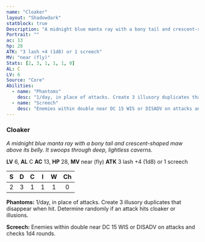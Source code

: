 ```yaml
---
name: "Cloaker"
layout: "Shadowdark"
statblock: true
Description: "A midnight blue manta ray with a bony tail and crescent-shaped maw above its belly. It swoops through deep, lightless caverns."
Portrait: ""
ac: 13
hp: 28
ATK: "3 lash +4 (1d8) or 1 screech"
MV: "near (fly)"
Stats: [2, 3, 1, 1, 1, 0]
AL: C
LV: 6
Source: "Core"
Abilities:
  - name: "Phantoms"
    desc: "1/day, in place of attacks. Create 3 illusory duplicates that disappear when hit. Determine randomly if an attack hits cloaker or illusions."
  - name: "Screech"
    desc: "Enemies within double near DC 15 WIS or DISADV on attacks and checks 1d4 rounds."
---
```


### Cloaker

_A midnight blue manta ray with a bony tail and crescent-shaped maw above its belly. It swoops through deep, lightless caverns._

**LV** 6, **AL** C
**AC** 13, **HP** 28, **MV** near (fly)
**ATK** 3 lash +4 (1d8) or 1 screech

|  S  |  D  |  C  |  I  |  W  |  Ch  |
|:---:|:---:|:---:|:---:|:---:|:----:|
| 2 | 3 | 1 | 1 | 1 | 0 |

**Phantoms:** 1/day, in place of attacks. Create 3 illusory duplicates that disappear when hit. Determine randomly if an attack hits cloaker or illusions.

**Screech:** Enemies within double near DC 15 WIS or DISADV on attacks and checks 1d4 rounds.

